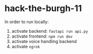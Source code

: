 # hack-the-burgh-11

In order to run locally:

1. activate backend: `fastapi run api.py`
2. activate frontend: `npm run dev`
3. activate voice handling backend
4. activate `ngrok`
